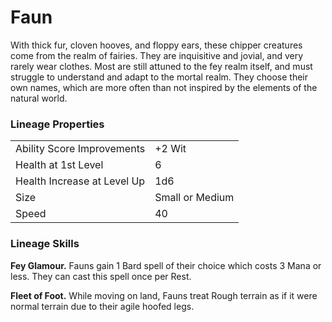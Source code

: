 # Faun

With thick fur, cloven hooves, and floppy ears, these chipper creatures come from the realm of fairies. They are inquisitive and jovial, and very rarely wear clothes. Most are still attuned to the fey realm itself, and must struggle to understand and adapt to the mortal realm. They choose their own names, which are more often than not inspired by the elements of the natural world.

### Lineage Properties
|||
|-|--|
|Ability Score Improvements| +2 Wit |
|Health at 1st Level| 6 |
| Health Increase at Level Up | 1d6 |
| Size | Small or Medium |
| Speed | 40 |

### Lineage Skills
**Fey Glamour.** Fauns gain 1 Bard spell of their choice which costs 3 Mana or less. They can cast this spell once per Rest.

**Fleet of Foot.** While moving on land, Fauns treat Rough terrain as if it were normal terrain due to their agile hoofed legs.
